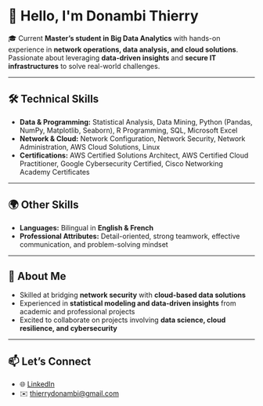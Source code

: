 # 👋 Hello, I'm Donambi Thierry  

🎓 Current **Master’s student in Big Data Analytics** with hands-on experience in **network operations, data analysis, and cloud solutions**. Passionate about leveraging **data-driven insights** and **secure IT infrastructures** to solve real-world challenges.  

---

## 🛠️ Technical Skills  

- **Data & Programming:** Statistical Analysis, Data Mining, Python (Pandas, NumPy, Matplotlib, Seaborn), R Programming, SQL, Microsoft Excel  
- **Network & Cloud:** Network Configuration, Network Security, Network Administration, AWS Cloud Solutions, Linux  
- **Certifications:** AWS Certified Solutions Architect, AWS Certified Cloud Practitioner, Google Cybersecurity Certified, Cisco Networking Academy Certificates  

---

## 🌍 Other Skills  

- **Languages:** Bilingual in **English & French**  
- **Professional Attributes:** Detail-oriented, strong teamwork, effective communication, and problem-solving mindset  

---

## 📌 About Me  

- Skilled at bridging **network security** with **cloud-based data solutions**  
- Experienced in **statistical modeling and data-driven insights** from academic and professional projects  
- Excited to collaborate on projects involving **data science, cloud resilience, and cybersecurity**  

---

## 📫 Let’s Connect  

- 🌐 [LinkedIn](https://www.linkedin.com/in/thierry-donambi/)  
- ✉️ thierrydonambi@gmail.com  
